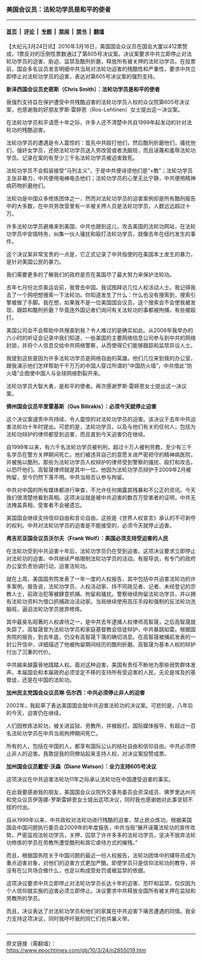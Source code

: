 ### 美国会议员：法轮功学员是和平的使者

---

#### [首页](../../../..?n2855019) &nbsp;|&nbsp; [评论](../../../../../epoch-comment?n2855019) &nbsp;|&nbsp; [专题](../../../../../epoch-special?n2855019) &nbsp;|&nbsp; [禁闻](../../../../../epoch-news?n2855019) &nbsp;|&nbsp; [禁书](../../../../../books?n2855019) &nbsp;|&nbsp; [翻墙](https://github.com/gfw-breaker/nogfw/blob/master/README.md?n2855019)


<div class="post_content" id="artbody" itemprop="articleBody">
 <!-- article content begin -->
 <p>
  【大纪元3月24日讯】2010年3月16日，美国国会众议员在国会大厦以412票赞成，1票反对的压倒性票数通过了第605号决议案。决议案要求中共立即停止对法轮功学员的迫害、胁迫、监禁及酷刑折磨，释放所有被关押的法轮功学员。在投票前，国会多名议员发言明细中共当局对法轮功迫害的残酷性和严重性，要求中共立即停止对法轮功学员的迫害，表达对第605号决议案的强烈支持。
 </p>
 <p>
  <b>
   新泽西国会议员史密斯（Chris Smith）：法轮功学员是和平的使者
  </b>
 </p>
 <p>
  我强烈支持旨在保护遭受中共残酷迫害的法轮功学员人权的众议院第605号决议案，也感谢我的好朋友罗斯‧雷婷恩（Ros-Lehtinen）女士提出这一决议案。
 </p>
 <p>
  在法轮功学员和平请愿十年之际，许多人还不清楚中共自1999年起发动的针对法轮功的残酷迫害。
 </p>
 <p>
  法轮功学员的遭遇是令人震惊的：首先中共殴打他们，然后酷刑折磨他们，骚扰他们，强奸女学员，还把法轮功学员送入劳改营或者洗脑班，而且诬蔑和羞辱法轮功学员。记录在案的有至少三千名法轮功学员被迫害致死。
 </p>
 <p>
  法轮功学员不会假装接受“马列主义”，于是中共便诽谤他们是“×教”；法轮功学员主张非暴力，中共便用电棒电击他们；法轮功学员的心里无比宁静，中共便用精神病药物折磨他们。
 </p>
 <p>
  法轮功是中国众多修炼团体之一，然而对法轮功学员的迫害案例却是所有酷刑报告中的大多数，在中共劳改营里有一半被关押人员是法轮功学员，人数远远超过十万。
 </p>
 <p>
  许多法轮功学员避难来到美国，中共也跟到这儿，攻击美国的法轮功网站，在法轮功学员中安插特务，纠集一伙人骚扰和殴打法轮功学员，就像去年在纽约发生的事件。
 </p>
 <p>
  这个决议案非常宝贵的一点是，它正式记录了中共指使的在美国本土发生的暴力，是针对美国公民的暴力。
 </p>
 <p>
  我们需要更多的了解我们的政府是否在美国尽了最大努力来保护法轮功。
 </p>
 <p>
  去年七月份北京奥运会前，我曾去中国。我试图拜访几位人权活动人士。我记得我去了一个网吧想搜索一下法轮功。你知道发生了什么：什么也没有搜索到，搜索引擎被做了手脚。我在想，如果我不是一位美国国会议员，这个搜索会不会使我被发现、跟踪和酷刑折磨？毕竟连外国记者们询问有关法轮功的事都被拘捕，有些被殴打。
 </p>
 <p>
  美国公司会不会帮助中共搜查到我？令人难过的是确实如此。从2006年我举办的六小时的听证会记录中我们知道，一些美国的主要网络信息公司参与到中共的网络封锁，并将个人信息交给中共网络警察，从而使得它们能够跟踪和监禁异议人士。
 </p>
 <p>
  我提到这些是因为许多法轮功学员是网络自由的英雄。他们几位来到我的办公室，跟我演示他们怎样帮助千千万万的中国人穿过所谓的“中国防火墙”，中共借此“防火墙”企图使中国人与全球网络割裂开来。
 </p>
 <p>
  法轮功学员大智大勇，是和平的使者。再次感谢罗斯‧雷婷恩女士提出这一决议案。
 </p>
 <p>
  <b>
   佛州国会议员毕里雷基斯（Gus Bilirakis）：必须今天就停止迫害
  </b>
 </p>
 <p>
  这个决议案谴责中共持续、令人震惊的对法轮功学员的迫害。该决议于去年中共迫害法轮功十年时提出。可悲的是，法轮功学员，以及与他们有关的任何人，包括为法轮功辩护的律师都受到迫害，而且直到今天迫害仍在继续。
 </p>
 <p>
  自1999年以来，有六千名法轮功学员被判刑，超过十万人被判劳教，至少有三千名学员在警方关押期间死亡。他们被违背自己的意愿关进严密把守的精神病医院，并被施以酷刑。那些为法轮功学员人权辩护的律师受到警察的骚扰、殴打和攻击，以恐吓他们。高智晟律师就是其中一位。他因为法轮功学员辩护于2009年2月被拘留，至今仍然下落不明。中共当局否认参与拘留。
 </p>
 <p>
  中共对中国的所有媒体都进行审查，不允许任何揭露其残暴和不公正的资讯。今天我们很清楚地看到真相。这项决议就是被中共迫害的数百万受害者的证明，中共无法掩盖真相，受害者不会被遗忘。
 </p>
 <p>
  美国国会继续支持信仰自由和言论自由，这些是《世界人权宣言》承认的不可剥夺的权利。中共对法轮功学员的迫害是不能接受的，必须今天就停止迫害。
 </p>
 <p>
  <b>
   弗吉尼亚国会议员沃尔夫（Frank Wolf）：美国必须支持受迫害的人民
  </b>
 </p>
 <p>
  在法轮功受到中共迫害十年后，法轮功学员仍在受到迫害。这项决议要求立即停止对法轮功的迫害。中共继续严格限制法轮功学员的活动。有报导说，有专门的政府办公室负责协调行动，迫害法轮功。
 </p>
 <p>
  就在上周，美国国务院发表了一年一度的人权报告，其中包括中共迫害法轮功的许多案例。报告说，法轮功学员、人权活动家、持不同政见者、记者、未经登记的宗教人士，前政治犯等被肆意抓捕、拘留和骚扰。警察继续拘留法轮功学员，并以拥有法轮功资料为借口抓捕政治活动家。当局继续使用高压手段和强制的反法轮功洗脑班，逼迫法轮功学员放弃修炼。
 </p>
 <p>
  其中最臭名昭著的人权虐待之一，是中共去年逮捕人权律师高智晟，之后高智晟就失踪了。高智晟曾为法轮功学员和家庭基督教会信徒辩护，中共暴跳如雷。根据国务院的报告，到去年底，仍没有高智晟下落的确切消息。在高智晟被捕前发表的一封公开信中，详细描述了他被拘留期间经历的酷刑折磨。高智晟为基本人权的辩护付出了沉重的代价。
 </p>
 <p>
  中共越来越露骨地践踏人权。面对这种迫害，美国有责任不断地为那些弱势群体发声。本届国会和本届政府必须坚定不移的支持所有受迫害的人民，无论是埃及的基督徒，还是在中国的法轮功。
 </p>
 <p>
  <b>
   加州民主党国会众议员琳‧伍尔西：中共必须停止非人的迫害
  </b>
 </p>
 <p>
  2002年，我起草了表达美国国会就中共迫害法轮功的决议案。可悲的是，八年后的今天，迫害仍在继续。
 </p>
 <p>
  人们因修炼法轮功，被关进监狱、劳教所，并被殴打。国际媒体报导，有超过一百名法轮功学员在中共当局拘押期间死亡。
 </p>
 <p>
  所有的人，包括在中国的人，都享有国际公认的结社自由和信仰自由。中共必须停止非人的迫害。我敦促我的同僚站起来支持人权，对决议案投赞成票。
 </p>
 <p>
  <b>
   加州国会议员戴安‧沃森（Diane Watson）：全力支持605号决议
  </b>
 </p>
 <p>
  这项决议在中共迫害法轮功11年之际承认法轮功在中国遭受迫害的事实。
 </p>
 <p>
  在此我要感谢我的朋友，美国国会众议院外交事务委员会资深成员、佛罗里达州共和党众议员伊莲娜-罗斯雷婷恩女士提出这项决议，同时我也感谢她对此事坚韧不拔的付出。
 </p>
 <p>
  自从1999年以来，中共政权对法轮功进行残酷的迫害，禁止民众炼功。根据美国国会中国问题执行委员会2009年的年度报告，中共当局“展开诬蔑法轮功的宣传攻势，严密监视法轮功学员，关押、囚禁了许许多多的法轮功学员，坚决不放弃法轮功修炼的学员在劳教所遭受酷刑和其它虐待方式的摧残。”
 </p>
 <p>
  而且，根据国务院关于中国问题的最近一份人权报告，法轮功团体中的辅导员成为重点迫害对象，对他们的迫害方式更加严酷。即使学员只是信仰法轮功的教导，并没有在公共场合做什么，也足以构成受处罚或被监禁的依据。
 </p>
 <p>
  这项决议要求中共立即停止对法轮功学员长达十年的迫害、恐吓和监禁，仅仅因为个人信仰就实施的迫害必须立即停止。决议要求中共释放全国所有被关押在监狱和劳教所的学员。
 </p>
 <p>
  而且，决议表达了对法轮功学员和他们的家属在中共迫害下痛苦遭遇的同情。我全力支持这项决议，同时我呼吁我的同仁们也共襄义举。
  <br/>
  <font color="#ffffff">
   (http://www.dajiyuan.com)
  </font>
 </p>
 <!-- article content end -->
 <div id="below_article_ad">
 </div>
</div>


---

原文链接（需翻墙）：https://www.epochtimes.com/gb/10/3/24/n2855019.htm